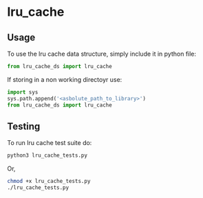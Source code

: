 # lru_cache

## Usage
To use the lru cache data structure, simply include it in python file:
```python
from lru_cache_ds import lru_cache
```
If storing in a non working directoyr use:
```python
import sys
sys.path.append('<asbolute_path_to_library>')
from lru_cache_ds import lru_cache

```

## Testing
To run lru cache test suite do:
```bash
python3 lru_cache_tests.py
```
Or,
```bash
chmod +x lru_cache_tests.py
./lru_cache_tests.py
```